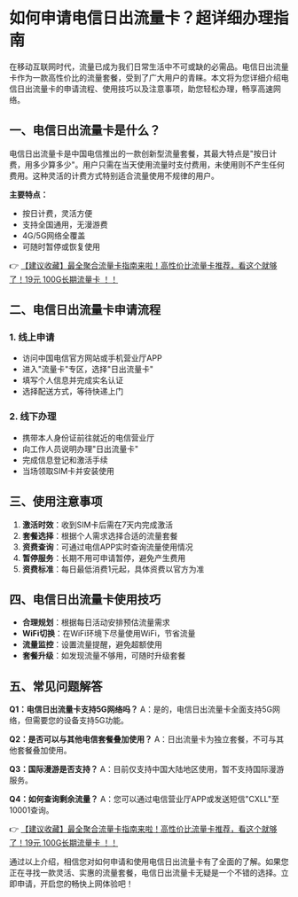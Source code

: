 # 如何申请电信日出流量卡？超详细办理指南

在移动互联网时代，流量已成为我们日常生活中不可或缺的必需品。电信日出流量卡作为一款高性价比的流量套餐，受到了广大用户的青睐。本文将为您详细介绍电信日出流量卡的申请流程、使用技巧以及注意事项，助您轻松办理，畅享高速网络。

## 一、电信日出流量卡是什么？

电信日出流量卡是中国电信推出的一款创新型流量套餐，其最大特点是"按日计费，用多少算多少"。用户只需在当天使用流量时支付费用，未使用则不产生任何费用。这种灵活的计费方式特别适合流量使用不规律的用户。

**主要特点：**
- 按日计费，灵活方便
- 支持全国通用，无漫游费
- 4G/5G网络全覆盖
- 可随时暂停或恢复使用

👉 [【建议收藏】最全聚合流量卡指南来啦！高性价比流量卡推荐，看这个就够了！19元 100G长期流量卡 ！！](https://bit.ly/Liuliangka)

## 二、电信日出流量卡申请流程

### 1. 线上申请
- 访问中国电信官方网站或手机营业厅APP
- 进入"流量卡"专区，选择"日出流量卡"
- 填写个人信息并完成实名认证
- 选择配送方式，等待快递上门

### 2. 线下办理
- 携带本人身份证前往就近的电信营业厅
- 向工作人员说明办理"日出流量卡"
- 完成信息登记和激活手续
- 当场领取SIM卡并安装使用

## 三、使用注意事项

1. **激活时效**：收到SIM卡后需在7天内完成激活
2. **套餐选择**：根据个人需求选择合适的流量套餐
3. **资费查询**：可通过电信APP实时查询流量使用情况
4. **暂停服务**：长期不用可申请暂停，避免产生费用
5. **资费标准**：每日最低消费1元起，具体资费以官方为准

## 四、电信日出流量卡使用技巧

- **合理规划**：根据每日活动安排预估流量需求
- **WiFi切换**：在WiFi环境下尽量使用WiFi，节省流量
- **流量监控**：设置流量提醒，避免超额使用
- **套餐升级**：如发现流量不够用，可随时升级套餐

## 五、常见问题解答

**Q1：电信日出流量卡支持5G网络吗？**
A：是的，电信日出流量卡全面支持5G网络，但需要您的设备支持5G功能。

**Q2：是否可以与其他电信套餐叠加使用？**
A：日出流量卡为独立套餐，不可与其他套餐叠加使用。

**Q3：国际漫游是否支持？**
A：目前仅支持中国大陆地区使用，暂不支持国际漫游服务。

**Q4：如何查询剩余流量？**
A：您可以通过电信营业厅APP或发送短信"CXLL"至10001查询。

👉 [【建议收藏】最全聚合流量卡指南来啦！高性价比流量卡推荐，看这个就够了！19元 100G长期流量卡 ！！](https://bit.ly/Liuliangka)

通过以上介绍，相信您对如何申请和使用电信日出流量卡有了全面的了解。如果您正在寻找一款灵活、实惠的流量套餐，电信日出流量卡无疑是一个不错的选择。立即申请，开启您的畅快上网体验吧！